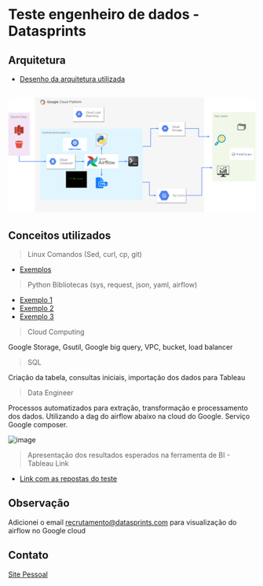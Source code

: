 # Teste engenheiro de dados -  Datasprints


## Arquitetura

* [Desenho da arquitetura utilizada](https://github.com/lopesdiego12/Datasprints/blob/master/Architecture/DataSprints%20Architecture.pdf)

![image](https://raw.githubusercontent.com/lopesdiego12/Datasprints/master/DataSprints%20Architecture.png)
---

## Conceitos utilizados

>Linux
Comandos (Sed, curl, cp, git)

* [Exemplos](https://raw.githubusercontent.com/lopesdiego12/Datasprints/master/Composer/Airflow/Dags/Config/DataSprints.yml)

>Python 
Bibliotecas (sys, request, json, yaml, airflow)

* [Exemplo 1](https://raw.githubusercontent.com/lopesdiego12/Datasprints/master/Composer/Airflow/Dags/DagCode.py)
* [Exemplo 2](https://raw.githubusercontent.com/lopesdiego12/Datasprints/master/Composer/Airflow/Data/CleanJson_2009.py)
* [Exemplo 3](https://raw.githubusercontent.com/lopesdiego12/Datasprints/master/Composer/Airflow/Data/json2csv.py)

>Cloud Computing

Google Storage, Gsutil, Google big query, VPC, bucket, load balancer


>SQL

Criação da tabela, consultas iniciais, importação dos dados para Tableau


>Data Engineer

Processos automatizados para extração, transformação e processamento dos dados. Utilizando a dag do airflow abaixo na cloud do Google. Serviço Google composer.

![image](https://raw.githubusercontent.com/lopesdiego12/Datasprints/master/Architecture/Captura%20de%20Tela%202020-05-20%20a%CC%80s%204.59.47%20PM.png)


>Apresentação dos resultados esperados na ferramenta de BI - Tableau
Link

* [Link com as repostas do teste]()


## Observação
Adicionei o email recrutamento@datasprints.com para visualização do airflow no Google cloud

## Contato
[Site Pessoal](http://lopesdiego12.github.io/portfolio)
